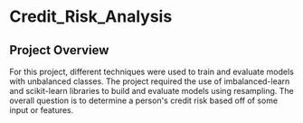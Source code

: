 # Credit_Risk_Analysis

## Project Overview
For this project, different techniques were used to train and evaluate models with unbalanced classes. The project required the use of imbalanced-learn and scikit-learn libraries to build and evaluate models using resampling.  The overall question is to determine a person's credit risk based off of some input or features. 
